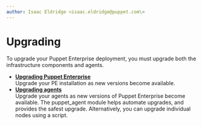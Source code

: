 ```yaml
---
author: Isaac Eldridge <isaac.eldridge@puppet.com\>
---
```


# Upgrading

To upgrade your Puppet Enterprise deployment, you must upgrade both the infrastructure components and agents.

-   **[Upgrading Puppet Enterprise](upgrading_pe.md#)**  
Upgrade your PE installation as new versions become available.
-   **[Upgrading agents](upgrading_agents.md#)**  
Upgrade your agents as new versions of Puppet Enterprise become available. The puppet\_agent module helps automate upgrades, and provides the safest upgrade. Alternatively, you can upgrade individual nodes using a script.

